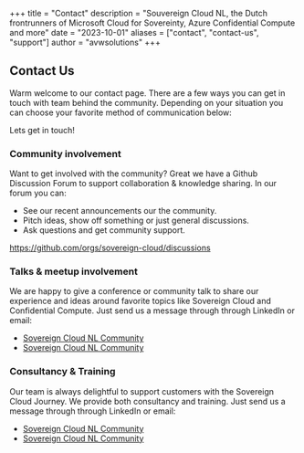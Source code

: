 +++
title = "Contact"
description = "Souvereign Cloud NL, the Dutch frontrunners of Microsoft Cloud for Sovereinty, Azure Confidential Compute and more"
date = "2023-10-01"
aliases = ["contact", "contact-us", "support"]
author = "avwsolutions"
+++

## Contact Us

Warm welcome to our contact page. There are a few ways you can get in touch with team behind the community. Depending on your situation you can choose your favorite method of communication below:

Lets get in touch!

### Community involvement

Want to get involved with the community? Great we have a Github Discussion Forum to support collaboration & knowledge sharing. In our forum you can:
- See our recent announcements our the community.
- Pitch ideas, show off something or just general discussions.  
- Ask questions and get community support.

https://github.com/orgs/sovereign-cloud/discussions

### Talks & meetup involvement

We are happy to give a conference or community talk to share our experience and ideas around favorite topics like Sovereign Cloud and Confidential Compute.
Just send us a message through through LinkedIn or email:

- [Sovereign Cloud NL Community](https://www.linkedin.com/company/sovereign-cloud-nl-community/about/?viewAsMember=true)
- [Sovereign Cloud NL Community](mailto:sovereigncloudNLCommunity@outlook.com)


### Consultancy & Training

Our team is always delightful to support customers with the Sovereign Cloud Journey. We provide both consultancy and training. Just send us a message through through LinkedIn or email:

- [Sovereign Cloud NL Community](https://www.linkedin.com/company/sovereign-cloud-nl-community/about/?viewAsMember=true)
- [Sovereign Cloud NL Community](mailto:sovereigncloudNLCommunity@outlook.com)










